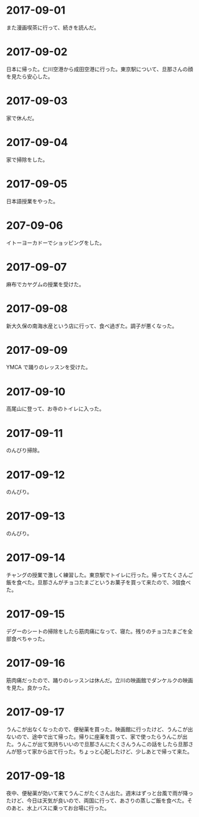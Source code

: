 # 2017-09-01

また漫画喫茶に行って、続きを読んだ。

# 2017-09-02

日本に帰った。仁川空港から成田空港に行った。東京駅について、旦那さんの顔を見たら安心した。

# 2017-09-03

家で休んだ。

# 2017-09-04

家で掃除をした。

# 2017-09-05

日本語授業をやった。

# 207-09-06

イトーヨーカドーでショッピングをした。

# 2017-09-07

麻布でカヤグムの授業を受けた。

# 2017-09-08

新大久保の南海水産という店に行って、食べ過ぎた。調子が悪くなった。

# 2017-09-09

YMCA で踊りのレッスンを受けた。

# 2017-09-10

高尾山に登って、お寺のトイレに入った。

# 2017-09-11

のんびり掃除。

# 2017-09-12

のんびり。

# 2017-09-13

のんびり。

# 2017-09-14

チャングの授業で激しく練習した。東京駅でトイレに行った。帰ってたくさんご飯を食べた。旦那さんがチョコたまごというお菓子を買って来たので、3個食べた。

# 2017-09-15

デグーのシートの掃除をしたら筋肉痛になって、寝た。残りのチョコたまごを全部食べちゃった。

# 2017-09-16

筋肉痛だったので、踊りのレッスンは休んだ。立川の映画館でダンケルクの映画を見た。良かった。

# 2017-09-17

うんこが出なくなったので、便秘薬を買った。映画館に行ったけど、うんこが出ないので、途中で出て帰った。帰りに座薬を買って、家で使ったらうんこが出た。うんこが出て気持ちいいので旦那さんにたくさんうんこの話をしたら旦那さんが怒って家から出て行った。ちょっと心配したけど、少しあとで帰って来た。

# 2017-09-18

夜中、便秘薬が効いて来てうんこがたくさん出た。週末はずっと台風で雨が降ったけど、今日は天気が良いので、両国に行って、あさりの蒸しご飯を食べた。そのあと、水上バスに乗ってお台場に行った。
